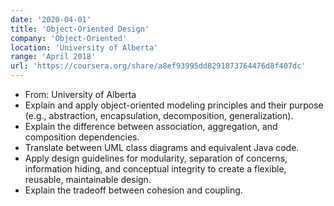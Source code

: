 ```yaml
---
date: '2020-04-01'
title: 'Object-Oriented Design'
company: 'Object-Oriented'
location: 'University of Alberta'
range: 'April 2018'
url: 'https://coursera.org/share/a8ef93995dd8291873764476d8f407dc'
---
```


- From: University of Alberta
- Explain and apply object-oriented modeling principles and their purpose (e.g., abstraction, encapsulation, decomposition, generalization).
- Explain the difference between association, aggregation, and composition dependencies.
- Translate between UML class diagrams and equivalent Java code.
- Apply design guidelines for modularity, separation of concerns, information hiding, and conceptual integrity to create a flexible, reusable, maintainable design.
- Explain the tradeoff between cohesion and coupling.